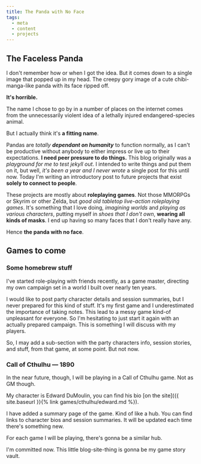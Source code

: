 ```yaml
---
title: The Panda with No Face
tags:
  - meta
  - content
  - projects
---
```

## The Faceless Panda

I don't remember how or when I got the idea. But it comes down to a single image that popped up
in my head. The creepy gory image of a cute chibi-manga-like panda with its face ripped off.

**It's horrible.**

The name I chose to go by in a number of places on the internet comes from the unnecessarily violent
idea of a lethally injured endangered-species animal.

But I actually think it's **a fitting name**.

Pandas are *totally **dependant on humanity*** to function normally,
as I can't be productive without anybody to either impress or
live up to their expectations.
**I need peer pressure to do things.**
This blog originally was a *playground for me to test jekyll out*.
I intended to write things and put them on it, but well,
*it's been a year and I never wrote* a single post for this until now.
Today I'm writing an introductory post to future projects that exist
**solely to connect to people**.

These projects are mostly about **roleplaying games**.
Not those MMORPGs or Skyrim or other Zelda, but
*good old tabletop live-action roleplaying games*.
It's something that I love doing, *imagining worlds*
and *playing as various characters*, putting myself in *shoes that I don't own*,
**wearing all kinds of masks**.
I end up having so many faces that I don't really have any.

Hence **the panda with no face**.

## Games to come

### Some homebrew stuff

I've started role-playing with friends recently, as a game master,
directing my own campaign set in a world I built over nearly ten years.

I would like to post party character details and session summaries, but
I never prepared for this kind of stuff. It's my first game and I underestimated
the importance of taking notes. This lead to a messy game kind-of unpleasant for everyone.
So I'm hesitating to just start it again with an actually prepared campaign.
This is something I will discuss with my players.

So, I may add a sub-section with the party characters info, session stories, and stuff,
from that game, at some point. But not now.

### Call of Cthulhu — 1890

In the near future, though, I will be playing in a Call of Cthulhu game. Not as GM though.

My character is Edward DuMoulin, you can find his bio
[on the site]({{ site.baseurl }}{% link games/cthulhu/edward.md %}).

I have added a summary page of the game. Kind of like a hub. You can find links to 
character bios and session summaries. It will be updated each time there's something new.

For each game I will be playing, there's gonna be a similar hub.

I'm committed now. This little blog-site-thing is gonna be my game story vault.
